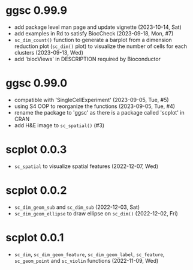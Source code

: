 # ggsc 0.99.9

+ add package level man page and update vignette (2023-10-14, Sat)
+ add examples in Rd to satisfy BiocCheck (2023-09-18, Mon, #7)
+ `sc_dim_count()` function to generate a barplot from a dimension reduction plot (`sc_dim()` plot) to 
    visualize the number of cells for each clusters (2023-09-13, Wed)
+ add 'biocViews' in DESCRIPTION required by Bioconductor

# ggsc 0.99.0

+ compatible with 'SingleCellExperiment' (2023-09-05, Tue, #5)
+ using S4 OOP to reorganize the functions (2023-09-05, Tue, #4)
+ rename the package to 'ggsc' as there is a package called 'scplot' in CRAN
+ add H&E image to `sc_spatial()` (#3)

# scplot 0.0.3

+ `sc_spatial` to visualize spatial features (2022-12-07, Wed)

# scplot 0.0.2

+ `sc_dim_geom_sub` and `sc_dim_sub` (2022-12-03, Sat)
+ `sc_dim_geom_ellipse` to draw ellipse on `sc_dim()` (2022-12-02, Fri)

# scplot 0.0.1

+ `sc_dim`, `sc_dim_geom_feature`, `sc_dim_geom_label`, `sc_feature`, `sc_geom_point` and `sc_violin` functions (2022-11-09, Wed)
